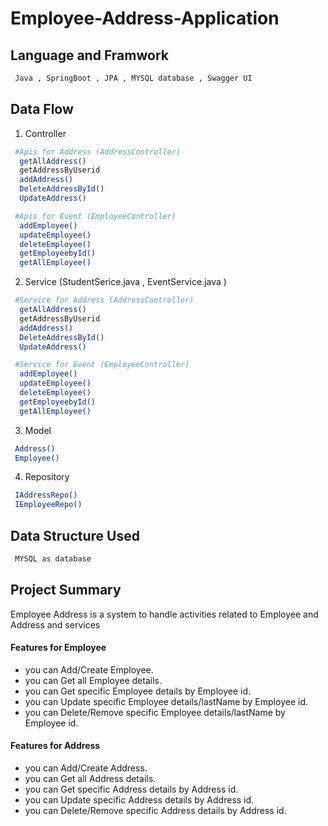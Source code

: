 # Employee-Address-Application
## Language and Framwork 

```bash
 Java , SpringBoot , JPA , MYSQL database , Swagger UI
```

## Data Flow

 1. Controller 

```bash
 #Apis for Address (AddressController)
  getAllAddress()
  getAddressByUserid
  addAddress()
  DeleteAddressById()
  UpdateAddress()

 #Apis for Event (EmployeeController)
  addEmployee()
  updateEmployee()
  deleteEmployee()
  getEmployeebyId()
  getAllEmployee()
```
2. Service (StudentSerice.java , EventService.java )

```bash
 #Service for Address (AddressController)
  getAllAddress()
  getAddressByUserid
  addAddress()
  DeleteAddressById()
  UpdateAddress()

 #Service for Event (EmployeeController)
  addEmployee()
  updateEmployee()
  deleteEmployee()
  getEmployeebyId()
  getAllEmployee()
```

3. Model

```bash
 Address()
 Employee()
```
4. Repository

```bash
 IAddressRepo()
 IEmployeeRepo()
```

## Data Structure Used

```bash
 MYSQL as database
```

## Project Summary

Employee Address is a system to handle activities related to Employee and Address and services
 
  #### Features for Employee

- you can Add/Create Employee.
- you can Get all Employee details.
- you can Get specific Employee details by Employee id.
- you can Update specific Employee details/lastName by Employee id.
- you can Delete/Remove specific Employee details/lastName by Employee id.

 #### Features for Address

- you can Add/Create Address.
- you can Get all Address details.
- you can Get specific Address details by Address id.
- you can Update specific Address details by Address id.
- you can Delete/Remove specific Address details by Address id.
